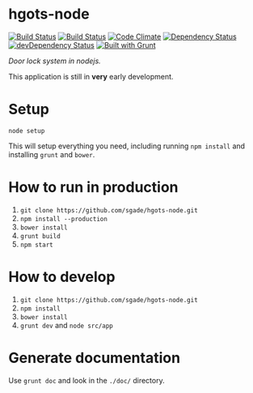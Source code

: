 # hgots-node

[![Build Status](https://travis-ci.org/sgade/hgots-node.svg)](https://travis-ci.org/sgade/hgots-node) [![Build Status](https://drone.io/github.com/sgade/hgots-node/status.png)](https://drone.io/github.com/sgade/hgots-node/latest) [![Code Climate](https://codeclimate.com/github/sgade/hgots-node.png)](https://codeclimate.com/github/sgade/hgots-node) [![Dependency Status](https://david-dm.org/sgade/hgots-node.png?theme=shields.io)](https://david-dm.org/sgade/hgots-node) [![devDependency Status](https://david-dm.org/sgade/hgots-node/dev-status.png?theme=shields.io)](https://david-dm.org/sgade/hgots-node#info=devDependencies) [![Built with Grunt](https://cdn.gruntjs.com/builtwith.png)](http://gruntjs.com/)

*Door lock system in nodejs.*

This application is still in **very** early development.

# Setup

`node setup`

This will setup everything you need, including running `npm install` and installing `grunt` and `bower`.

# How to run in production

1. `git clone https://github.com/sgade/hgots-node.git`
2. `npm install --production`
4. `bower install`
5. `grunt build`
6. `npm start`

# How to develop

1. `git clone https://github.com/sgade/hgots-node.git`
2. `npm install`
3. `bower install`
4. `grunt dev` and `node src/app`

# Generate documentation

Use `grunt doc` and look in the `./doc/` directory.
